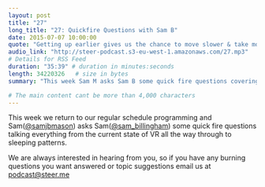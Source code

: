 ```yaml
---
layout: post
title: "27"
long_title: "27: Quickfire Questions with Sam B"
date: 2015-07-07 10:00:00
quote: "Getting up earlier gives us the chance to move slower & take more time preparing for the day ahead"
audio_link: "http://steer-podcast.s3-eu-west-1.amazonaws.com/27.mp3"
# Details for RSS Feed
duration: "35:39" # duration in minutes:seconds
length: 34220326   # size in bytes
summary: "This week Sam M asks Sam B some quick fire questions covering everything from VR to sleep patterns and productivity tips for budding developers."

# The main content cant be more than 4,000 characters
---
```


This week we return to our regular schedule programming and Sam([@samjbmason](https://twitter.com/samjbmason)) asks Sam([@sam_billingham](https://twitter.com/sam_billingham)) some quick fire questions talking everything from the current state of VR all the way through to sleeping patterns.


We are always interested in hearing from you, so if you have any burning questions you want answered or topic suggestions email us at [podcast@steer.me](mailto:podcast@steer.me)
